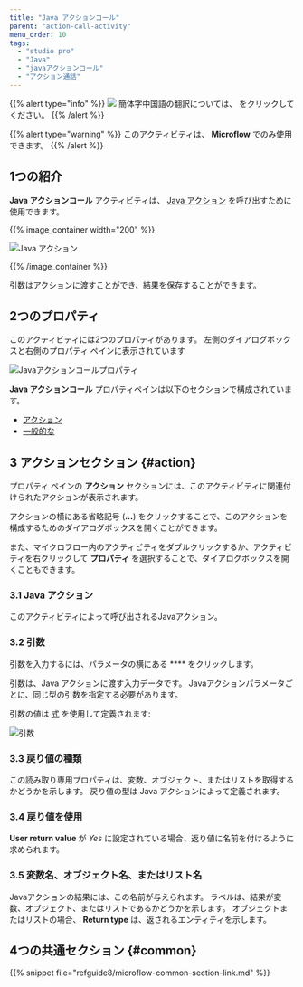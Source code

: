 ```yaml
---
title: "Java アクションコール"
parent: "action-call-activity"
menu_order: 10
tags:
  - "studio pro"
  - "Java"
  - "javaアクションコール"
  - "アクション通話"
---
```


{{% alert type="info" %}}
<img src="attachments/chinese-translation/china.png" style="display: inline-block; margin: 0" /> 簡体字中国語の翻訳については、 [<unk> <unk> <unk>](https://cdn.mendix.tencent-cloud.com/documentation/refguide8/java-action-call.pdf) をクリックしてください。
{{% /alert %}}

{{% alert type="warning" %}}
このアクティビティは、 **Microflow** でのみ使用できます。
{{% /alert %}}

## 1つの紹介

**Java アクションコール** アクティビティは、 [Java アクション](java-actions) を呼び出すために使用できます。

{{% image_container width="200" %}}

![Java アクション](attachments/action-call-activities/java-action-call.png)

{{% /image_container %}}

引数はアクションに渡すことができ、結果を保存することができます。

## 2つのプロパティ

このアクティビティには2つのプロパティがあります。 左側のダイアログボックスと右側のプロパティ ペインに表示されています

![Javaアクションコールプロパティ](attachments/action-call-activities/java-action-call-properties.png)

**Java アクションコール** プロパティペインは以下のセクションで構成されています。

* [アクション](#action)
* [一般的な](#common)

## 3 アクションセクション {#action}

プロパティ ペインの **アクション** セクションには、このアクティビティに関連付けられたアクションが表示されます。

アクションの横にある省略記号 (**…**) をクリックすることで、このアクションを構成するためのダイアログボックスを開くことができます。

また、マイクロフロー内のアクティビティをダブルクリックするか、アクティビティを右クリックして **プロパティ** を選択することで、ダイアログボックスを開くこともできます。

### 3.1 Java アクション

このアクティビティによって呼び出されるJavaアクション。

### 3.2 引数

引数を入力するには、パラメータの横にある **** をクリックします。

引数は、Java アクションに渡す入力データです。 Javaアクションパラメータごとに、同じ型の引数を指定する必要があります。

引数の値は [式](expressions) を使用して定義されます:

![引数](attachments/action-call-activities/argument-edit.png)

### 3.3 戻り値の種類

この読み取り専用プロパティは、変数、オブジェクト、またはリストを取得するかどうかを示します。 戻り値の型は Java アクションによって定義されます。

### 3.4 戻り値を使用

**User return value** が *Yes* に設定されている場合、返り値に名前を付けるように求められます。

### 3.5 変数名、オブジェクト名、またはリスト名

Javaアクションの結果には、この名前が与えられます。 ラベルは、結果が変数、オブジェクト、またはリストであるかどうかを示します。 オブジェクトまたはリストの場合、 **Return type** は、返されるエンティティを示します。

## 4つの共通セクション {#common}

{{% snippet file="refguide8/microflow-common-section-link.md" %}}